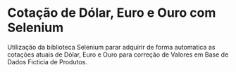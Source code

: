 # Cotação de Dólar, Euro e Ouro com Selenium

<p>Utilização da biblioteca Selenium parar adquirir de forma automatica as cotações atuais de Dólar, Euro e Ouro para correção de Valores em Base de Dados Ficticia de Produtos.</p>
